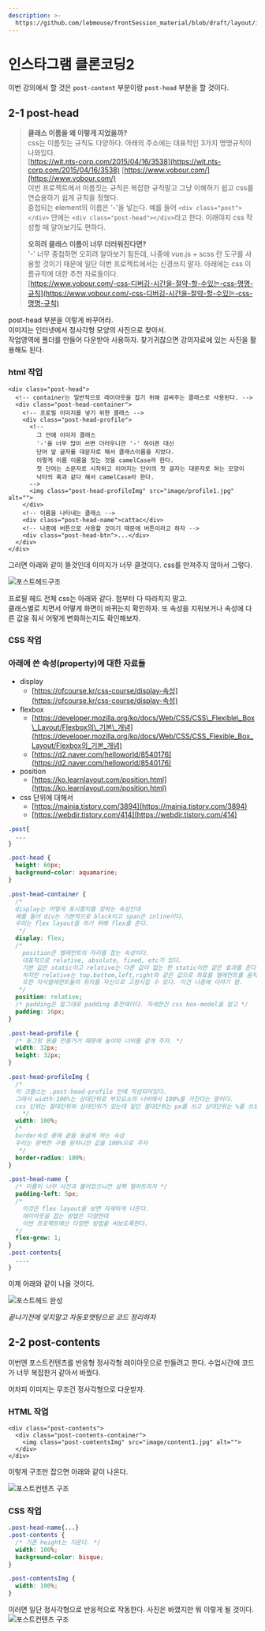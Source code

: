 ```yaml
---
description: >-
  https://github.com/lebmouse/frontSession_material/blob/draft/layout/instagram2.html
---
```


# 인스타그램 클론코딩2

이번 강의에서 할 것은 `post-content` 부분이랑 `post-head` 부분을 할 것이다.

## 2-1 post-head

> **클래스 이름을 왜 이렇게 지었을까?**  
> css는 이름짓는 규칙도 다양하다. 아래의 주소에는 대표적인 3가지 명명규칙이 나와있다.  
> [https://wit.nts-corp.com/2015/04/16/3538](https://wit.nts-corp.com/2015/04/16/3538) [https://www.vobour.com/](https://www.vobour.com/)  
> 이번 프로젝트에서 이름짓는 규칙은 복잡한 규칙말고 그냥 이해하기 쉽고 css를 연습용하기 쉽게 규칙을 정했다.  
> 중첩되는 element의 이름은 '-'을 넣는다. 예를 들어 `<div class="post"></div>` 안에는 `<div class="post-head"></div>`라고 한다. 이래야지 css 작성할 때 알아보기도 편하다.
>
> **오히려 클래스 이름이 너무 더러워진다면?**  
> '-' 너무 중첩하면 오히려 알아보기 힘든데, 나중에 vue.js + scss 란 도구를 사용할 것이기 때문에 일단 이번 프로젝트에서는 신경쓰지 말자. 아래에는 css 이름규칙에 대한 추천 자료들이다.  
> [https://www.vobour.com/-css-디버깅-시간을-절약-할-수있는-css-명명-규칙](https://www.vobour.com/-css-디버깅-시간을-절약-할-수있는-css-명명-규칙)

post-head 부분을 이렇게 바꾸어라.  
이미지는 인터넷에서 정사각형 모양의 사진으로 찾아서.  
작업영역에 폴더를 만들어 다운받아 사용하자. 찾기귀찮으면 강의자료에 있는 사진을 활용해도 된다.

### html 작업

```markup
<div class="post-head">
  <!-- container는 일반적으로 레이아웃을 잡기 위해 감싸주는 클래스로 사용된다. -->
  <div class="post-head-container">
    <!-- 프로필 이미지를 넣기 위한 클래스 -->
    <div class="post-head-profile">
      <!--
        그 안에 이미지 클래스 
        '-'을 너무 많이 쓰면 더러우니깐 '-' 하이픈 대신
        단어 앞 글자를 대문자로 해서 클래스이름을 지었다.
        이렇게 이름 이름을 짓는 것을 camelCase라 한다.
        첫 단어는 소문자로 시작하고 이어지는 단어의 첫 글자는 대문자로 하는 모양이 
        낙타의 혹과 같다 해서 camelCase라 한다.
      -->
      <img class="post-head-profileImg" src="image/profile1.jpg" alt="">
    </div>
    <!-- 이름을 나타내는 클래스 -->
    <div class="post-head-name">cattac</div>
    <!-- 나중에 버튼으로 사용할 것이기 때문에 버튼이라고 하자 -->
    <div class="post-head-btn">...</div>
  </div>
</div>
```

그러면 아래와 같이 뜰것인데 이미지가 너무 클것이다. css를 만져주지 않아서 그렇다.

![&#xD3EC;&#xC2A4;&#xD2B8;&#xD5E4;&#xB4DC;&#xAD6C;&#xC870;](../.gitbook/assets/2-1.png)

프로필 헤드 전체 css는 아래와 같다. 첨부터 다 따라치지 말고.  
클래스별로 치면서 어떻게 화면이 바뀌는지 확인하자. 또 속성을 지워보거나 속성에 다른 값을 줘서 어떻게 변화하는지도 확인해보자.

### CSS 작업

### 아래에 쓴 속성\(property\)에 대한 자료들

* display
  * [https://ofcourse.kr/css-course/display-속성](https://ofcourse.kr/css-course/display-속성)  
* flexbox
  * [https://developer.mozilla.org/ko/docs/Web/CSS/CSS\_Flexible\_Box\_Layout/Flexbox의\_기본\_개념](https://developer.mozilla.org/ko/docs/Web/CSS/CSS_Flexible_Box_Layout/Flexbox의_기본_개념)  
  * [https://d2.naver.com/helloworld/8540176](https://d2.naver.com/helloworld/8540176)  
* position
  * [https://ko.learnlayout.com/position.html](https://ko.learnlayout.com/position.html)
* css 단위에 대해서
  * [https://mainia.tistory.com/3894](https://mainia.tistory.com/3894)
  * [https://webdir.tistory.com/414](https://webdir.tistory.com/414)

```css
.post{
  ...
}

.post-head {
  height: 60px;
  background-color: aquamarine;
}

.post-head-container {
  /* 
  display는 어떻게 표시할지를 정하는 속성인데
  예를 들어 div는 기본적으로 block이고 span은 inline이다.
  우리는 flex layout을 하기 위해 flex를 준다.
   */
  display: flex; 
  /* 
    position은 엘레먼트의 자리를 잡는 속성이다.
    대표적으로 relative, absolute, fixed, etc가 있다.
    기본 값은 static이고 relative는 다른 값이 없는 한 static이란 같은 효과를 준다.
    하지만 relative는 top,bottom,left,right와 같은 값으로 좌표를 엘레먼트를 움직일 수 있다.  
    또한 자식엘레먼트들의 위치를 자신으로 고정시킬 수 있다. 이건 나중에 이야기 함.
   */
  position: relative;
  /* padding은 말그대로 padding 충전재이다. 자세한건 css box-model을 참고 */
  padding: 16px;
}

.post-head-profile {
  /* 동그랑 원을 만들거기 때문에 높이와 너비를 같게 주자. */
  width: 32px;
  height: 32px;
}

.post-head-profileImg {
  /* 
  이 크랠스는 .post-head-profile 안에 작성되어있다.
  그래서 width:100%는 상대단위로 부모요소의 너비에서 100%를 가진다는 말이다.
  css 단위는 절대단위와 상대단위가 있는데 일단 절대단위는 px를 쓰고 상대단위는 %를 쓰도록 하자.
    */
  width: 100%;
  /* 
  border속성 중에 끝을 둥글게 하는 속성
  우리는 완벽한 구를 원하니깐 값을 100%으로 주자
   */
  border-radius: 100%;
}

.post-head-name {
  /* 이름이 너무 사진과 붙어있으니깐 살짝 떨어트리자 */
  padding-left: 5px;
  /* 
    이것은 flex layout을 보면 자세하게 나온다.
    레이아웃을 잡는 방법은 다양한데
    이번 프로젝트에선 다양한 방법을 써보도록한다.
  */
  flex-grow: 1;
}
.post-contents{
  ....
}
```

이제 아래와 같이 나올 것이다.

![&#xD3EC;&#xC2A4;&#xD2B8;&#xD5E4;&#xB4DC; &#xC644;&#xC131;](../.gitbook/assets/2-2.png)

_끝나기전에 잊지말고 자동포맷팅으로 코드 정리하자_

## 2-2 post-contents

이번엔 포스트컨텐츠를 반응형 정사각형 레이아웃으로 만들려고 한다. 수업시간에 코드가 너무 복잡한거 같아서 바꿨다.

어차피 이미지는 무조건 정사각형으로 다운받자.

### HTML 작업

```markup
<div class="post-contents">
  <div class="post-contents-container">
    <img class="post-comtentsImg" src="image/content1.jpg" alt="">
  </div>
</div>
```

이렇게 구조만 잡으면 아래와 같이 나온다.

![&#xD3EC;&#xC2A4;&#xD2B8;&#xCEE8;&#xD150;&#xCE20; &#xAD6C;&#xC870;](../.gitbook/assets/2-3.png)

### CSS 작업

```css
.post-head-name{...}
.post-contents {
  /* 기존 height는 지운다. */
  width: 100%;
  background-color: bisque;
}

.post-comtentsImg {
  width: 100%;
}
```

이러면 일단 정사각형으로 반응적으로 작동한다. 사진은 바꼈지만 뭐 이렇게 될 것이다. ![&#xD3EC;&#xC2A4;&#xD2B8;&#xCEE8;&#xD150;&#xCE20; &#xAD6C;&#xC870;](../.gitbook/assets/2-4.png)

